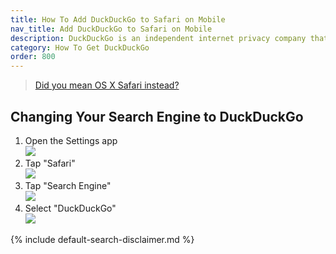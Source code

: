 ```yaml
---
title: How To Add DuckDuckGo to Safari on Mobile
nav_title: Add DuckDuckGo to Safari on Mobile
description: DuckDuckGo is an independent internet privacy company that offers a private alternative to Google search & Chrome in one free app.
category: How To Get DuckDuckGo
order: 800
---
```


> <a href="{{ site.baseurl }}/desktop/safari">Did you mean OS X Safari instead?</a>

<h2>Changing Your Search Engine to DuckDuckGo</h2>
<ol>
    <li>
        Open the Settings app
        <br>
        <img src="{{ site.baseurl }}/images/837a376e260a3c576519500e36e52913.png" />
    </li>
    <li>
        Tap "Safari"
        <br>
        <img src="{{ site.baseurl }}/images/5abf4bfa8929da07b7f8deed1ea353d9.png" />
    </li>
    <li>
        Tap "Search Engine"
        <br>
        <img src="{{ site.baseurl }}/images/fe2bf703bdc3a6a0442cddace409b0db.png" />
    </li>
    <li>
        Select "DuckDuckGo"
        <br>
        <img src="{{ site.baseurl }}/images/f9e3886a7bebee1080f3057ded594bd7.png" />
    </li>
</ol>

{% include default-search-disclaimer.md %}
